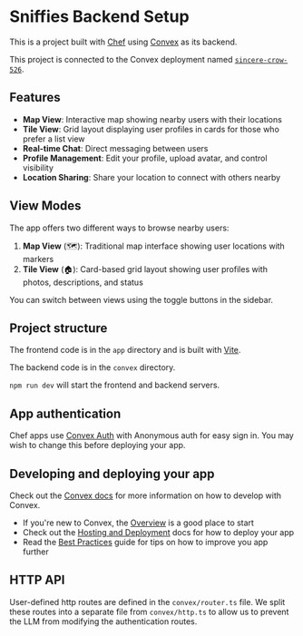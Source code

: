 # Sniffies Backend Setup

This is a project built with [Chef](https://chef.convex.dev) using [Convex](https://convex.dev) as its backend.

This project is connected to the Convex deployment named [`sincere-crow-526`](https://dashboard.convex.dev/d/sincere-crow-526).

## Features

- **Map View**: Interactive map showing nearby users with their locations
- **Tile View**: Grid layout displaying user profiles in cards for those who prefer a list view
- **Real-time Chat**: Direct messaging between users
- **Profile Management**: Edit your profile, upload avatar, and control visibility
- **Location Sharing**: Share your location to connect with others nearby

## View Modes

The app offers two different ways to browse nearby users:

1. **Map View** (🗺️): Traditional map interface showing user locations with markers
2. **Tile View** (🏠): Card-based grid layout showing user profiles with photos, descriptions, and status

You can switch between views using the toggle buttons in the sidebar.

## Project structure

The frontend code is in the `app` directory and is built with [Vite](https://vitejs.dev/).

The backend code is in the `convex` directory.

`npm run dev` will start the frontend and backend servers.

## App authentication

Chef apps use [Convex Auth](https://auth.convex.dev/) with Anonymous auth for easy sign in. You may wish to change this before deploying your app.

## Developing and deploying your app

Check out the [Convex docs](https://docs.convex.dev/) for more information on how to develop with Convex.

- If you're new to Convex, the [Overview](https://docs.convex.dev/understanding/) is a good place to start
- Check out the [Hosting and Deployment](https://docs.convex.dev/production/) docs for how to deploy your app
- Read the [Best Practices](https://docs.convex.dev/understanding/best-practices/) guide for tips on how to improve you app further

## HTTP API

User-defined http routes are defined in the `convex/router.ts` file. We split these routes into a separate file from `convex/http.ts` to allow us to prevent the LLM from modifying the authentication routes.
